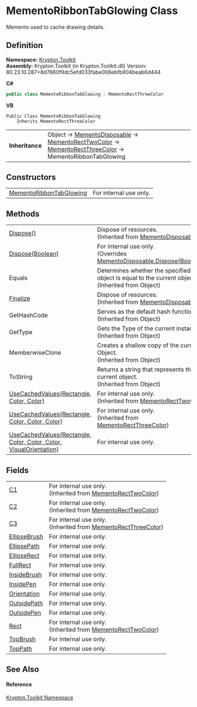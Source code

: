 # MementoRibbonTabGlowing Class


Memento used to cache drawing details.



## Definition
**Namespace:** <a href="79d2eac2-21f4-54ff-7552-b20c33c30600.md">Krypton.Toolkit</a>  
**Assembly:** Krypton.Toolkit (in Krypton.Toolkit.dll) Version: 80.23.10.287+8d7660f9dc5efd033fabe008ebfb904beab6d444

**C#**
``` C#
public class MementoRibbonTabGlowing : MementoRectThreeColor
```
**VB**
``` VB
Public Class MementoRibbonTabGlowing
	Inherits MementoRectThreeColor
```

<table><tr><td><strong>Inheritance</strong></td><td>Object  →  <a href="3aa02582-4a6a-61f5-61ae-e4866cfc3a25.md">MementoDisposable</a>  →  <a href="06176e26-a515-98f8-dcf2-9eea1cdf808b.md">MementoRectTwoColor</a>  →  <a href="8d4ecaa6-48d1-cf68-c0c6-c38a1b6ff5b9.md">MementoRectThreeColor</a>  →  MementoRibbonTabGlowing</td></tr>
</table>



## Constructors
<table>
<tr>
<td><a href="d3932280-5c6a-d657-747f-b18a3cfb86de.md">MementoRibbonTabGlowing</a></td>
<td>For internal use only.</td></tr>
</table>

## Methods
<table>
<tr>
<td><a href="052023e9-566d-7d13-8027-b333c5864ad8.md">Dispose()</a></td>
<td>Dispose of resources.<br />(Inherited from <a href="3aa02582-4a6a-61f5-61ae-e4866cfc3a25.md">MementoDisposable</a>)</td></tr>
<tr>
<td><a href="93a93286-515b-7509-b048-6297e470947e.md">Dispose(Boolean)</a></td>
<td>For internal use only.<br />(Overrides <a href="97f8a76f-a8bd-2e39-8f9c-5ff6769285e0.md">MementoDisposable.Dispose(Boolean)</a>)</td></tr>
<tr>
<td>Equals</td>
<td>Determines whether the specified object is equal to the current object.<br />(Inherited from Object)</td></tr>
<tr>
<td><a href="6c2e4674-96e9-9a5c-deb8-83a0f543353f.md">Finalize</a></td>
<td>Dispose of resources.<br />(Inherited from <a href="3aa02582-4a6a-61f5-61ae-e4866cfc3a25.md">MementoDisposable</a>)</td></tr>
<tr>
<td>GetHashCode</td>
<td>Serves as the default hash function.<br />(Inherited from Object)</td></tr>
<tr>
<td>GetType</td>
<td>Gets the Type of the current instance.<br />(Inherited from Object)</td></tr>
<tr>
<td>MemberwiseClone</td>
<td>Creates a shallow copy of the current Object.<br />(Inherited from Object)</td></tr>
<tr>
<td>ToString</td>
<td>Returns a string that represents the current object.<br />(Inherited from Object)</td></tr>
<tr>
<td><a href="d973225e-8310-7f7b-c6a7-7a10a0ad1d64.md">UseCachedValues(Rectangle, Color, Color)</a></td>
<td>For internal use only.<br />(Inherited from <a href="06176e26-a515-98f8-dcf2-9eea1cdf808b.md">MementoRectTwoColor</a>)</td></tr>
<tr>
<td><a href="f12df878-c791-ab3b-6cff-aa28c8c5b7b0.md">UseCachedValues(Rectangle, Color, Color, Color)</a></td>
<td>For internal use only.<br />(Inherited from <a href="8d4ecaa6-48d1-cf68-c0c6-c38a1b6ff5b9.md">MementoRectThreeColor</a>)</td></tr>
<tr>
<td><a href="d928c367-880e-38b8-6ec1-859b30438059.md">UseCachedValues(Rectangle, Color, Color, Color, VisualOrientation)</a></td>
<td>For internal use only.</td></tr>
</table>

## Fields
<table>
<tr>
<td><a href="54a68739-36c3-359d-50d9-62edfae5511b.md">C1</a></td>
<td>For internal use only.<br />(Inherited from <a href="06176e26-a515-98f8-dcf2-9eea1cdf808b.md">MementoRectTwoColor</a>)</td></tr>
<tr>
<td><a href="b9413bca-0d4d-9123-fc09-26ebea8d9584.md">C2</a></td>
<td>For internal use only.<br />(Inherited from <a href="06176e26-a515-98f8-dcf2-9eea1cdf808b.md">MementoRectTwoColor</a>)</td></tr>
<tr>
<td><a href="ef1c56c0-75aa-6e44-6132-b755036b51dc.md">C3</a></td>
<td>For internal use only.<br />(Inherited from <a href="8d4ecaa6-48d1-cf68-c0c6-c38a1b6ff5b9.md">MementoRectThreeColor</a>)</td></tr>
<tr>
<td><a href="9c8f3730-5d05-73ff-4d0a-b43f64e22f60.md">EllipseBrush</a></td>
<td>For internal use only.</td></tr>
<tr>
<td><a href="6aa695c8-44f3-7d04-9af6-75d2275ec79b.md">EllipsePath</a></td>
<td>For internal use only.</td></tr>
<tr>
<td><a href="afb11008-ddeb-63c5-a003-065b9576a5bc.md">EllipseRect</a></td>
<td>For internal use only.</td></tr>
<tr>
<td><a href="18553761-d17c-760e-6a18-25b812dd69a5.md">FullRect</a></td>
<td>For internal use only.</td></tr>
<tr>
<td><a href="0fe04d52-dad0-7f97-94bd-954e08e05c5b.md">InsideBrush</a></td>
<td>For internal use only.</td></tr>
<tr>
<td><a href="c8d7962e-c5a2-42a0-7fe9-97eb4a1c540c.md">InsidePen</a></td>
<td>For internal use only.</td></tr>
<tr>
<td><a href="335dc8b3-74f4-f942-d77a-1a8e44102345.md">Orientation</a></td>
<td>For internal use only.</td></tr>
<tr>
<td><a href="5c51a65a-7824-5364-78ee-1fa2accb540a.md">OutsidePath</a></td>
<td>For internal use only.</td></tr>
<tr>
<td><a href="5905db7d-1722-88b3-deac-cbc48ef9e562.md">OutsidePen</a></td>
<td>For internal use only.</td></tr>
<tr>
<td><a href="ddfa9d94-a85a-f639-1904-c975fa381fa3.md">Rect</a></td>
<td>For internal use only.<br />(Inherited from <a href="06176e26-a515-98f8-dcf2-9eea1cdf808b.md">MementoRectTwoColor</a>)</td></tr>
<tr>
<td><a href="043c996e-34c9-a633-9c6d-026636d9179e.md">TopBrush</a></td>
<td>For internal use only.</td></tr>
<tr>
<td><a href="11256ce3-d483-6503-a4d9-c98c2b0c8e1f.md">TopPath</a></td>
<td>For internal use only.</td></tr>
</table>

## See Also


#### Reference
<a href="79d2eac2-21f4-54ff-7552-b20c33c30600.md">Krypton.Toolkit Namespace</a>  

